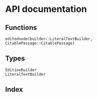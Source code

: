 # API documentation




## Functions
```@docs
editednode(builder::LiteralTextBuilder, CitablePassage::CitablePassage)
```

## Types
```@docs
EditionBuilder
LiteralTextBuilder
```


## Index
```@index
```
